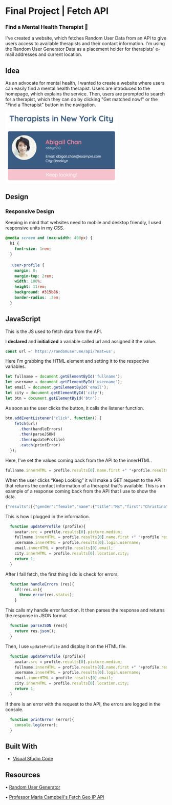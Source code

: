 # Final Project | Fetch API

### Find a Mental Health Therapist :herb:

I've created a website, which fetches Random User Data from an API to give users access to available therapists and their contact information. I'm using the Random User Generator Data as a placement holder for therapists' e-mail addresses and current location.

## Idea

As an advocate for mental health, I wanted to create a website where users can easily find a mental health therapist. Users are introduced to the homepage, which explains the service. Then, users are prompted to search for a therapist, which they can do by clicking "Get matched now!" or the "Find a Therapist" button in the navigation.

<img src="images/button.png" width="350">


## Design

### Responsive Design

Keeping in mind that websites need to mobile and desktop friendly, I used responsive units in my CSS.

```css
@media screen and (max-width: 400px) {
  h1 {
    font-size: 1rem;
  }

  .user-profile {
    margin: 0;
    margin-top: 2rem;
    width: 100%; 
    height: 11rem;
    background: #315b86;
    border-radius: .3em;
  }

```

## JavaScript

This is the JS used to fetch data from the API.

I **declared** and **initialized** a variable called url and assigned it the value.

```javascript
const url =' https://randomuser.me/api/?nat=us';
```

Here I'm grabbing the HTML element and setting it to the respective variables.

```javascript
let fullname = document.getElementById('fullname');
let username = document.getElementById('username');
let email = document.getElementById('email');
let city = document.getElementById('city');
let btn = document.getElementById('btn');
```

As soon as the user clicks the button, it calls the listener function.

```javascript
btn.addEventListener("click", function() {
    fetch(url)
      .then(handleErrors)
      .then(parseJSON)
      .then(updateProfile)
      .catch(printError)
  });
```

Here, I've set the values coming back from the API to the innerHTML.

```javascript
fullname.innerHTML = profile.results[0].name.first +" "+profile.results[0].name.last;
```

When the user clicks “Keep Looking” it will make a GET request to the API that returns the contact information of a therapist that's available. This is an example of a response coming back from the API that I use to show the data.

```javascript
{"results":[{"gender":"female","name":{"title":"Ms","first":"Christina","last":"Porter"},"location":{"street":{"number":8086,"name":"Walnut Hill Ln"},"city":"Columbia","state":"Michigan","country":"United States","postcode":76356,"coordinates":{"latitude":"-54.6769","longitude":"66.7563"},"timezone":{"offset":"-8:00","description":"Pacific Time (US & Canada)"}},"email":"christina.porter@example.com","login":{"uuid":"3bb2cf36-b536-4783-8634-e36097649b78","username":"crazytiger282","password":"camden","salt":"wpADFodz","md5":"bbe5d6813649a590124ddfa57117c6e2","sha1":"f26df383ee3a66accb3fe7ef0aca4ecec99b0a3a","sha256":"db94ef4798c0e5122da5fdc1b489ea6b630a705e1975dff393c5655d6ac5edd3"},"dob":{"date":"1965-08-19T11:46:23.466Z","age":55},"registered":{"date":"2002-10-10T03:07:47.427Z","age":18},"phone":"(442)-574-5766","cell":"(109)-285-1759","id":{"name":"SSN","value":"976-40-9750"},"picture":{"large":"https://randomuser.me/api/portraits/women/60.jpg","medium":"https://randomuser.me/api/portraits/med/women/60.jpg","thumbnail":"https://randomuser.me/api/portraits/thumb/women/60.jpg"},"nat":"US"}],"info":{"seed":"1e8337c55a3ffa8f","results":1,"page":1,"version":"1.3"}}
```

This is how I plugged in the information.

```javascript
  function updateProfile (profile){
    avatar.src = profile.results[0].picture.medium;
    fullname.innerHTML = profile.results[0].name.first +" "+profile.results[0].name.last; 
    username.innerHTML = profile.results[0].login.username; 
    email.innerHTML = profile.results[0].email;
    city.innerHTML = profile.results[0].location.city;
    return 1;
  }
```

After I fall fetch, the first thing I do is check for errors.

```javascript
  function handleErrors (res){
    if(!res.ok){
      throw error(res.status);
    }
```

This calls my handle error function.
It then parses the response and returns the response in JSON format 

```javascript
  function parseJSON (res){
    return res.json();
  }
```

Then, I use `updateProfile` and display it on the HTML file.
```javascript
  function updateProfile (profile){
    avatar.src = profile.results[0].picture.medium;
    fullname.innerHTML = profile.results[0].name.first +" "+profile.results[0].name.last; 
    username.innerHTML = profile.results[0].login.username; 
    email.innerHTML = profile.results[0].email;
    city.innerHTML = profile.results[0].location.city;
    return 1;
  }
 ```

If there is an error with the request to the API, the errors are logged in the console.

```javascript
  function printError (error){
    console.log(error);
  }
```


## Built With

* [Visual Studio Code](https://code.visualstudio.com/)

## Resources

• [Random User Generator](https://randomuser.me/)

• [Professor Maria Campbell's Fetch Geo IP API](https://interglobalmedia.github.io/fetch-geo-ip-api/#/)
